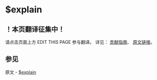 # $explain

## ！本页翻译征集中！

请点击页面上方 EDIT THIS PAGE 参与翻译。
详见：
[贡献指南]( https://github.com/JinMuInfo/MongoDB-Manual-zh/blob/master/CONTRIBUTING.md )、
[原文链接](  https://docs.mongodb.com/manual/reference/operator/meta/explain/  )。

## 参见

原文 - [$explain]( https://docs.mongodb.com/manual/reference/operator/meta/explain/ )

